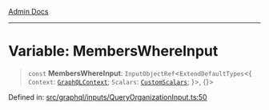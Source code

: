 [Admin Docs](/)

***

# Variable: MembersWhereInput

> `const` **MembersWhereInput**: `InputObjectRef`\<`ExtendDefaultTypes`\<\{ `Context`: [`GraphQLContext`](../../../context/type-aliases/GraphQLContext.md); `Scalars`: [`CustomScalars`](../../../scalars/type-aliases/CustomScalars.md); \}\>, \{\}\>

Defined in: [src/graphql/inputs/QueryOrganizationInput.ts:50](https://github.com/syedali237/talawa-api/blob/aa4e819f67def774740606c7a534dc013cdfe393/src/graphql/inputs/QueryOrganizationInput.ts#L50)
